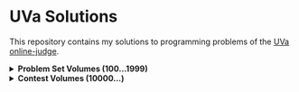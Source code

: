 # UVa Solutions

This repository contains my solutions to programming problems of the [UVa online-judge](https://onlinejudge.org/).

<details>
    <summary><b>Problem Set Volumes (100...1999)</b></summary>
    <details style="padding-left: 2em;">
        <summary>Volume 15</summary>
        <table>
            <tr>
                <th>Problem Title</th>
                <th>Solution</th>
            </tr>
            <tr>
                <td><a href="https://onlinejudge.org/external/15/1585.pdf">1585 - Score</a></td>
                <td><a href="/src/main/java/io/github/tahanima/problemsetvolumes/volume15/_1585.java">[Link]</a></td>
            </tr>
        </table>
    </details>
</details>

<details>
    <summary><b>Contest Volumes (10000...)</b></summary>
    <details style="padding-left: 2em;">
        <summary>Volume 131</summary>
        <table>
            <tr>
                <th>Problem Title</th>
                <th>Solution</th>
            </tr>
            <tr>
                <td><a href="https://onlinejudge.org/external/131/13130.pdf">13130 - Cacho</a></td>
                <td><a href="/src/main/java/io/github/tahanima/contestvolumes/volume131/_13130.java">[Link]</a></td>
            </tr>
        </table>
    </details>
</details>
